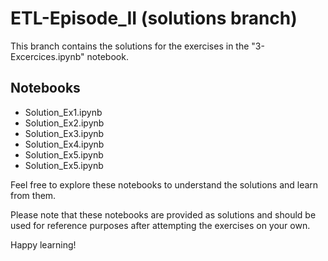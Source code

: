 # ETL-Episode_II (solutions branch)

This branch contains the solutions for the exercises in the "3-Excercices.ipynb" notebook.

## Notebooks

- Solution_Ex1.ipynb
- Solution_Ex2.ipynb
- Solution_Ex3.ipynb
- Solution_Ex4.ipynb
- Solution_Ex5.ipynb
- Solution_Ex5.ipynb

Feel free to explore these notebooks to understand the solutions and learn from them.

Please note that these notebooks are provided as solutions and should be used for reference purposes after attempting the exercises on your own.

Happy learning!
